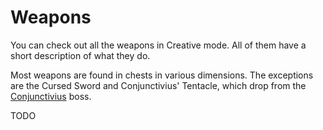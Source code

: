 # Weapons

You can check out all the weapons in Creative mode. All of them have a short description of what they do.

Most weapons are found in chests in various dimensions. The exceptions are the Cursed Sword and Conjunctivius'
Tentacle, which drop from the [Conjunctivius](./bosses.md#conjunctivius) boss.

TODO